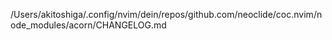 /Users/akitoshiga/.config/nvim/dein/repos/github.com/neoclide/coc.nvim/node_modules/acorn/CHANGELOG.md